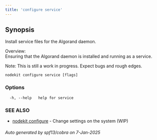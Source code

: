 ```yaml
---
title: 'configure service'
---
```


## Synopsis

Install service files for the Algorand daemon.

Overview:  
Ensuring that the Algorand daemon is installed and running as a service.

Note: This is still a work in progress. Expect bugs and rough edges.

```
nodekit configure service [flags]
```

### Options

```
  -h, --help   help for service
```

### SEE ALSO

- [nodekit configure](../nodekit-configure) - Change settings on the system (WIP)

###### Auto generated by spf13/cobra on 7-Jan-2025
